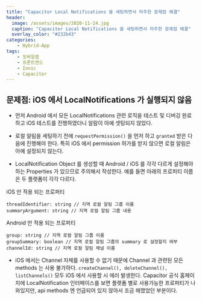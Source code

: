 ```yaml
---
title: "Capacitor Local Notifications 을 세팅하면서 마주한 문제점 해결"
header:
  image: /assets/images/2020-11-24.jpg
  caption: "Capacitor Local Notifications 을 세팅하면서 마주한 문제점 해결"
  overlay_color: "#232b43"
categories:
    - Hybrid-App
tags:
    - 모바일앱
    - 프론트엔드
    - Ionic
    - Capacitor
---
```



## 문제점: iOS 에서 LocalNotifications 가 실행되지 않음
* 먼저 Android 에서 모든 LocalNotifications 관련 로직을 테스트 및 디버깅 완료하고 iOS 테스트를 진행하였더니 알람이 아예 셋팅되지 않았다.
 
* 로컬 알림을 세팅하기 전에 `requestPermission()` 을 먼저 하고 `granted` 받은 다음에 진행해야 한다. 특히 iOS 에서 permission 허가를 받지 않으면 로컬 알림은 아예 설정되지 않는다.

* LocalNotification Object 를 생성할 때 Android / iOS 를 각각 다르게 설정해야 하는 Properties 가 있으므로 주의해서 작성한다. 예를 들면 아래의 프로퍼티 이름은 두 플랫폼이 각각 다르다.

iOS 만 적용 되는 프로퍼티
```
threadIdentifier: string // 지역 로컬 알림 그룹 이름
summaryArgument: string // 지역 로컬 알림 그룹 내용
```

Android 만 적용 되는 프로퍼티
```
group: string // 지역 로컬 알림 그룹 이름
groupSummary: boolean // 지역 로컬 알림 그룹의 summary 로 설정할지 여부
channelId: string // 지역 로컬 알림 채널 이름
```


* iOS 에서는 Channel 자체를 사용할 수 없기 때문에 Channel 과 관련된 모든 methods 는 사용 불가하다. `createChannel(), deleteChannel(), listChannels()` 모두 iOS 에서 사용할 시 에러 발생한다. Capacitor 공식 홈페이지에 LocalNotification 인터페이스를 보면 플랫폼 별로 사용가능한 프로퍼티가 나와있지만, api methods 엔 언급되어 있지 않아서 조금 헤맸었던 부분이다.

